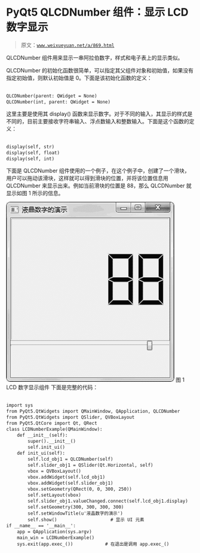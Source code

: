 # PyQt5 QLCDNumber 组件：显示 LCD 数字显示

> 原文：[`www.weixueyuan.net/a/869.html`](http://www.weixueyuan.net/a/869.html)

QLCDNumber 组件用来显示一串阿拉伯数字，样式和电子表上的显示类似。

QLCDNumber 的初始化函数很简单，可以指定其父组件对象和初始值，如果没有指定初始值，则默认初始值是 0。下面是该初始化函数的定义：

```

QLCDNumber(parent: QWidget = None)
QLCDNumber(int, parent: QWidget = None)
```

这里主要是使用其 display() 函数来显示数字。对于不同的输入，其显示的样式是不同的，目前主要接收字符串输入、浮点数输入和整数输入。下面是这个函数的定义：

```

display(self, str)
display(self, float)
display(self, int)
```

下面是 QLCDNumber 组件使用的一个例子，在这个例子中，创建了一个滑块，用户可以拖动该滑块，这样就可以得到滑块的位置，并将该位置信息用 QLCDNumber 来显示出来。例如当前滑块的位置是 88，那么 QLCDNumber 就显示如图 1 所示的信息。

![](img/2779f95ee97a1ed7de8b284d922acbdd.png)
图 1 LCD 数字显示组件
下面是完整的代码：

```

import sys
from PyQt5.QtWidgets import QMainWindow, QApplication, QLCDNumber
from PyQt5.QtWidgets import QSlider, QVBoxLayout
from PyQt5.QtCore import Qt, QRect
class LCDNumberExample(QMainWindow):
    def __init__(self):
        super().__init__()
        self.init_ui()
    def init_ui(self):
        self.lcd_obj1 = QLCDNumber(self)
        self.slider_obj1 = QSlider(Qt.Horizontal, self)
        vbox = QVBoxLayout()
        vbox.addWidget(self.lcd_obj1)
        vbox.addWidget(self.slider_obj1)
        vbox.setGeometry(QRect(0, 0, 300, 250))
        self.setLayout(vbox)
        self.slider_obj1.valueChanged.connect(self.lcd_obj1.display)
        self.setGeometry(300, 300, 300, 300)
        self.setWindowTitle(u'液晶数字的演示')
        self.show()                    # 显示 UI 元素
if __name__ == '__main__':
    app = QApplication(sys.argv)
    main_win = LCDNumberExample()
    sys.exit(app.exec_())            # 在退出是调用 app.exec_()
```